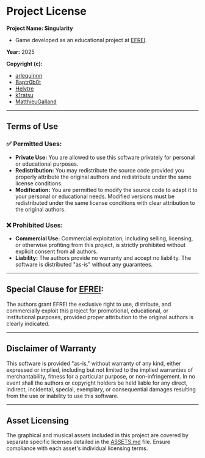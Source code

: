 # Project License

**Project Name: Singularity**
- Game developed as an educational project at [EFREI](https://www.efrei.fr/).  

**Year:** 2025

**Copyright (c):**  
- [arlequinnn](https://github.com/arlequinnn)
- [Baptr0b0t](https://github.com/Baptr0b0t)
- [Helytre](https://github.com/Helytre)
- [k1ratsu](https://github.com/k1ratsu)
- [MatthieuGalland](https://github.com/MatthieuGalland)

---

## Terms of Use

### ✅ Permitted Uses:
- **Private Use:** You are allowed to use this software privately for personal or educational purposes.
- **Redistribution:** You may redistribute the source code provided you properly attribute the original authors and redistribute under the same license conditions.
- **Modification:** You are permitted to modify the source code to adapt it to your personal or educational needs. Modified versions must be redistributed under the same license conditions with clear attribution to the original authors.

### ❌ Prohibited Uses:
- **Commercial Use:** Commercial exploitation, including selling, licensing, or otherwise profiting from this project, is strictly prohibited without explicit consent from all authors.
- **Liability:** The authors provide no warranty and accept no liability. The software is distributed "as-is" without any guarantees.

---

## Special Clause for [EFREI](https://www.efrei.fr/):

The authors grant EFREI the exclusive right to use, distribute, and commercially exploit this project for promotional, educational, or institutional purposes, provided proper attribution to the original authors is clearly indicated.

---

## Disclaimer of Warranty

This software is provided "as-is," without warranty of any kind, either expressed or implied, including but not limited to the implied warranties of merchantability, fitness for a particular purpose, or non-infringement. In no event shall the authors or copyright holders be held liable for any direct, indirect, incidental, special, exemplary, or consequential damages resulting from the use or inability to use this software.

---

## Asset Licensing
The graphical and musical assets included in this project are covered by separate specific licenses detailed in the [ASSETS.md](./ASSETS.md) file. Ensure compliance with each asset's individual licensing terms.

